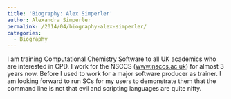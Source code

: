 ```yaml
---
title: 'Biography: Alex Simperler'
author: Alexandra Simperler
permalink: /2014/04/biography-alex-simperler/
categories:
  - Biography
---
```

I am training Computational Chemistry Software to all UK academics who are interested in CPD. I work for the NSCCS (www.nsccs.ac.uk) for almost 3 years now. Before I used to work for a major software producer as trainer. I am looking forward to run SCs for my users to demonstrate them that the command line is not that evil and scripting languages are quite nifty.
